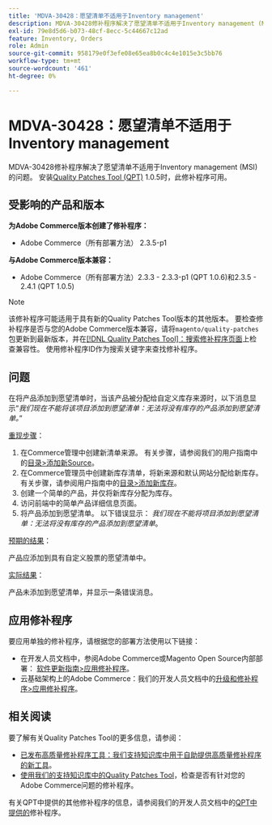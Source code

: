 ```yaml
---
title: 'MDVA-30428：愿望清单不适用于Inventory management'
description: MDVA-30428修补程序解决了愿望清单不适用于Inventory management (MSI)的问题。 安装[Quality Patches Tool (QPT)](/help/announcements/adobe-commerce-announcements/magento-quality-patches-released-new-tool-to-self-serve-quality-patches.md) 1.0.5后，即可使用此修补程序。
exl-id: 79e8d5d6-b073-48cf-8ecc-5c44667c12ad
feature: Inventory, Orders
role: Admin
source-git-commit: 958179e0f3efe08e65ea8b0c4c4e1015e3c5bb76
workflow-type: tm+mt
source-wordcount: '461'
ht-degree: 0%

---
```


# MDVA-30428：愿望清单不适用于Inventory management

MDVA-30428修补程序解决了愿望清单不适用于Inventory management (MSI)的问题。 安装[Quality Patches Tool (QPT)](/help/announcements/adobe-commerce-announcements/magento-quality-patches-released-new-tool-to-self-serve-quality-patches.md) 1.0.5时，此修补程序可用。

## 受影响的产品和版本

**为Adobe Commerce版本创建了修补程序：**

* Adobe Commerce（所有部署方法） 2.3.5-p1

**与Adobe Commerce版本兼容：**

* Adobe Commerce（所有部署方法）2.3.3 - 2.3.3-p1 (QPT 1.0.6)和2.3.5 - 2.4.1 (QPT 1.0.5)

>[!NOTE]
>
>该修补程序可能适用于具有新的Quality Patches Tool版本的其他版本。 要检查修补程序是否与您的Adobe Commerce版本兼容，请将`magento/quality-patches`包更新到最新版本，并在[[!DNL Quality Patches Tool]：搜索修补程序页面](https://devdocs.magento.com/quality-patches/tool.html#patch-grid)上检查兼容性。 使用修补程序ID作为搜索关键字来查找修补程序。

## 问题

在将产品添加到愿望清单时，当该产品被分配给自定义库存来源时，以下消息显示“*我们现在不能将该项目添加到愿望清单：无法将没有库存的产品添加到愿望清单。*”

<u>重现步骤</u>：

1. 在Commerce管理中创建新清单来源。 有关步骤，请参阅我们的用户指南中的[目录>添加新Source](https://docs.magento.com/user-guide/catalog/inventory-sources-add.html?itm_source=merchdocs&amp;itm_medium=search_page&amp;itm_campaign=federated_search&amp;itm_term=new%20inventory%20source)。
1. 在Commerce管理员中创建新库存清单，将新来源和默认网站分配给新库存。 有关步骤，请参阅用户指南中的[目录>添加新库存](https://docs.magento.com/user-guide/catalog/inventory-stock-add.html#add-new-stock)。
1. 创建一个简单的产品，并仅将新库存分配为库存。
1. 访问前端中的简单产品详细信息页面。
1. 将产品添加到愿望清单。 以下错误显示： *我们现在不能将项目添加到愿望清单：无法将没有库存的产品添加到愿望清单*。

<u>预期的结果</u>：

产品应添加到具有自定义股票的愿望清单中。

<u>实际结果</u>：

产品未添加到愿望清单，并显示一条错误消息。

## 应用修补程序

要应用单独的修补程序，请根据您的部署方法使用以下链接：

* 在开发人员文档中，参阅Adobe Commerce或Magento Open Source内部部署： [软件更新指南>应用修补程序](https://devdocs.magento.com/guides/v2.4/comp-mgr/patching/mqp.html)。
* 云基础架构上的Adobe Commerce：我们的开发人员文档中的[升级和修补程序>应用修补程序](https://devdocs.magento.com/cloud/project/project-patch.html)。

## 相关阅读

要了解有关Quality Patches Tool的更多信息，请参阅：

* [已发布高质量修补程序工具：我们支持知识库中用于自助提供高质量修补程序的新工具](/help/announcements/adobe-commerce-announcements/magento-quality-patches-released-new-tool-to-self-serve-quality-patches.md)。
* [使用我们的支持知识库中的Quality Patches Tool](/help/support-tools/patches-available-in-qpt-tool/check-patch-for-magento-issue-with-magento-quality-patches.md)，检查是否有针对您的Adobe Commerce问题的修补程序。

有关QPT中提供的其他修补程序的信息，请参阅我们的开发人员文档中的[QPT中提供的](https://devdocs.magento.com/quality-patches/tool.html#patch-grid)修补程序。
